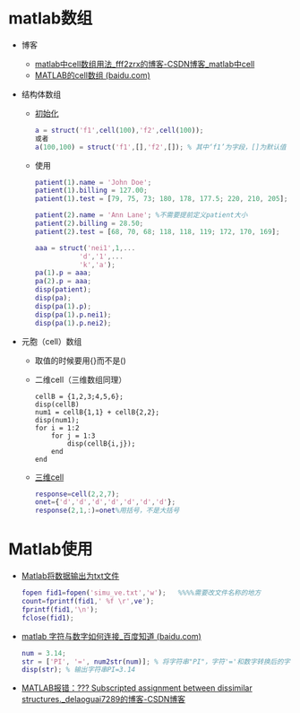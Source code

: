 # matlab数组

- 博客

  - [matlab中cell数组用法_fff2zrx的博客-CSDN博客_matlab中cell](https://blog.csdn.net/qq_38412868/article/details/79303083)
  - [MATLAB的cell数组 (baidu.com)](https://baijiahao.baidu.com/s?id=1622240697475709499&wfr=spider&for=pc)

- 结构体数组

  - [初始化](https://www.ilovematlab.cn/thread-435103-1-1.html)

    ```matlab
    a = struct('f1',cell(100),'f2',cell(100));
    或者
    a(100,100) = struct('f1',[],'f2',[]); % 其中‘f1’为字段，[]为默认值
    ```

  - 使用

    ```matlab
    patient(1).name = 'John Doe';
    patient(1).billing = 127.00;
    patient(1).test = [79, 75, 73; 180, 178, 177.5; 220, 210, 205];
    
    patient(2).name = 'Ann Lane'; %不需要提前定义patient大小
    patient(2).billing = 28.50;
    patient(2).test = [68, 70, 68; 118, 118, 119; 172, 170, 169];
    
    aaa = struct('nei1',1,...
               'd','1',...
    		   'k','a');
    pa(1).p = aaa;
    pa(2).p = aaa;
    disp(patient);
    disp(pa);
    disp(pa(1).p);
    disp(pa(1).p.nei1);
    disp(pa(1).p.nei2); 
    ```

    

- 元胞（cell）数组

  - 取值的时候要用{}而不是()

  - 二维cell（三维数组同理）

    ```
    cellB = {1,2,3;4,5,6};
    disp(cellB)
    num1 = cellB{1,1} + cellB{2,2};
    disp(num1);
    for i = 1:2
        for j = 1:3
            disp(cellB{i,j});
        end
    end
    ```

  - [三维cell](https://zhidao.baidu.com/question/131470023.html)

    ```matlab
    response=cell(2,2,7);
    onet={'d','d','d','d','d','d','d'};
    response(2,1,:)=onet%用括号，不是大括号
    ```

# Matlab使用

- [Matlab将数据输出为txt文件](https://www.ilovematlab.cn/thread-99904-1-1.html)

  ```matlab
  fopen fid1=fopen('simu_ve.txt','w');   %%%%需要改文件名称的地方 
  count=fprintf(fid1,' %f \r',ve'); 
  fprintf(fid1,'\n');
  fclose(fid1);
  ```

- [matlab 字符与数字如何连接_百度知道 (baidu.com)](https://zhidao.baidu.com/question/383648973.html)

  ```matlab
  num = 3.14;
  str = ['PI', '=', num2str(num)]; % 将字符串"PI"，字符'='和数字转换后的字符串"3.14"相连
  disp(str); % 输出字符串PI=3.14
  ```

- [MATLAB报错：??? Subscripted assignment between dissimilar structures._delaoguai7289的博客-CSDN博客](https://blog.csdn.net/delaoguai7289/article/details/101441556)

  